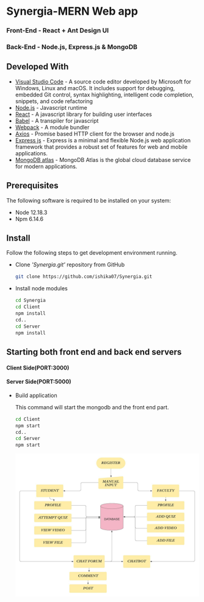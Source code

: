# Synergia-MERN Web app

### Front-End - React + Ant Design UI

### Back-End - Node.js, Express.js & MongoDB

## Developed With

* [Visual Studio Code](https://code.visualstudio.com/) - A source code editor developed by Microsoft for Windows, Linux and macOS. It includes support for debugging, embedded Git control, syntax highlighting, intelligent code completion, snippets, and code refactoring
* [Node.js](https://nodejs.org/en/) - Javascript runtime
* [React](https://reactjs.org/) - A javascript library for building user interfaces
* [Babel](https://babeljs.io/) - A transpiler for javascript
* [Webpack](https://webpack.js.org/) - A module bundler
* [Axios](https://github.com/axios/axios) - Promise based HTTP client for the browser and node.js
* [Express js](http://expressjs.com/) - Express is a minimal and flexible Node.js web application framework that provides a robust set of features for web and mobile applications.
* [MongoDB atlas](https://www.mongodb.com/cloud/atlas) - MongoDB Atlas is the global cloud database service for modern applications.
## Prerequisites

The following software is required to be installed on your system:

* Node 12.18.3
* Npm 6.14.6
## Install

Follow the following steps to get development environment running.

* Clone _'Synergia.git'_ repository from GitHub

  ```bash
  git clone https://github.com/ishika07/Synergia.git
  ```

* Install node modules

   ```bash
   cd Synergia
   cd Client
   npm install
   cd..
   cd Server
   npm install
   ```


## Starting both front end and back end servers
#### Client Side(PORT:3000) 
#### Server Side(PORT:5000)

* Build application

  This command will start the mongodb and the front end part.

  ```bash
  cd Client
  npm start
  cd..
  cd Server
  npm start
  ```
  ![Alt text](Supporting_Document/Application_Flowchart.jpeg?raw=true "Optional Title")
 

